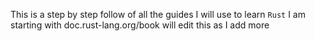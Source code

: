This is a step by step follow of all the guides I will use to learn `Rust` 
I am starting with doc.rust-lang.org/book
will edit this as I add more
